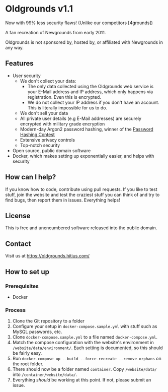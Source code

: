 # Oldgrounds v1.1
Now with 99% less security flaws! (Unlike our competitors [4grounds])

A fan recreation of Newgrounds from early 2011.

Oldgrounds is not sponsored by, hosted by, or affiliated with Newgrounds in any way.

## Features
- User security
    - We don't collect your data:
        - The only data collected using the Oldgrounds web service is your E-Mail address and IP address, which only happens via registration. Even this is encrypted.
        - We do not collect your IP address if you don't have an account. This is literally impossible for us to do.
    - We don't sell your data
    - All private user details (e.g E-Mail addresses) are securely encrypted with military grade encryption
    - Modern-day Argon2 password hashing, winner of the [Password Hashing Contest](https://password-hashing.net/)
    - Extensive privacy controls
    - Top-notch security
- Open source, public domain software
- Docker, which makes setting up exponentially easier, and helps with security

## How can I help?
If you know how to code, contribute using pull requests. If you like to test stuff, join the website and test the craziest stuff you can think of and try to find bugs, then report them in issues. Everything helps!

## License
This is free and unencumbered software released into the public domain.

## Contact
Visit us at https://oldgrounds.hitius.com/

## How to set up
### Prerequisites
- Docker

### Process
1. Clone the Git repository to a folder
2. Configure your setup in `docker-compose.sample.yml` with stuff such as MySQL passwords, etc.
3. Clone `docker-compose.sample.yml` to a file named `docker-compose.yml`.
4. Match the compose configuration with the website's environment in `/website/data/environment/`. Each setting is documented, so this should be fairly easy.
5. Run `docker-compose up --build --force-recreate --remove-orphans` on the root folder.
6. There should now be a folder named `container`. Copy `/website/data/` into `/container/website/data/`.
7. Everything *should* be working at this point. If not, please submit an issue.
